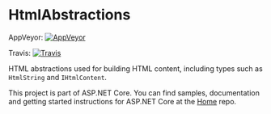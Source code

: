 HtmlAbstractions
==========
AppVeyor: [![AppVeyor](https://ci.appveyor.com/api/projects/status/cu9y78vsdp19e5on/branch/dev?svg=true)](https://ci.appveyor.com/project/aspnetci/htmlabstractions/branch/dev)

Travis:   [![Travis](https://travis-ci.org/aspnet/HtmlAbstractions.svg?branch=dev)](https://travis-ci.org/aspnet/HtmlAbstractions)

HTML abstractions used for building HTML content, including types such as `HtmlString` and `IHtmlContent`.

This project is part of ASP.NET Core. You can find samples, documentation and getting started instructions for ASP.NET Core at the [Home](https://github.com/aspnet/home) repo.
